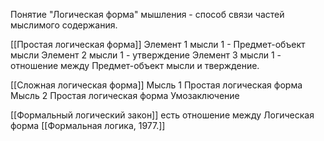 Понятие "Логическая форма" мышления - способ связи частей мыслимого содержания.

[[Простая логическая форма]]
Элемент 1 мысли 1 - Предмет-объект мысли
Элемент 2 мысли 1 - утверждение
Элемент 3 мысли 1 - отношение между Предмет-объект мысли и тверждение.

[[Сложная логическая форма]]
Мысль 1 Простая логическая форма
Мысль 2 Простая логическая форма
Умозаключение

[[Формальный логический закон]] есть отношение между Логическая форма
[[Формальная логика, 1977.]]